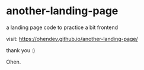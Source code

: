 # another-landing-page

a landing page code to practice a bit frontend

visit: https://ohendev.github.io/another-landing-page/

thank you :)

Ohen.